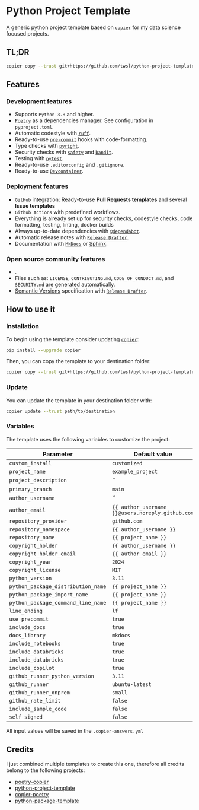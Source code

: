 # Python Project Template

A generic python project template based on [`copier`](https://copier.readthedocs.io/en/stable/) for my data science focused projects.

## TL;DR

```bash
copier copy --trust git+https://github.com/twsl/python-project-template path/to/destination
```

## Features

### Development features

- Supports `Python 3.8` and higher.
- [`Poetry`](https://python-poetry.org/) as a dependencies manager. See configuration in `pyproject.toml`.
- Automatic codestyle with [`ruff`](https://github.com/astral-sh/ruff).
- Ready-to-use [`pre-commit`](https://pre-commit.com/) hooks with code-formatting.
- Type checks with [`pyright`](https://github.com/microsoft/pyright).
- Security checks with [`safety`](https://github.com/pyupio/safety) and [`bandit`](https://github.com/PyCQA/bandit).
- Testing with [`pytest`](https://docs.pytest.org/en/latest/).
- Ready-to-use `.editorconfig` and `.gitignore`.
- Ready-to-use [`Devcontainer`](https://containers.dev/).

### Deployment features

- `GitHub` integration: Ready-to-use **Pull Requests templates** and several **Issue templates**
- `Github Actions` with predefined workflows.
- Everything is already set up for security checks, codestyle checks, code formatting, testing, linting, docker builds
- Always up-to-date dependencies with [`@dependabot`](https://dependabot.com/).
- Automatic release notes with [`Release Drafter`](https://github.com/marketplace/actions/release-drafter).
- Documentation with [`MkDocs`](https://www.mkdocs.org/) or [Sphinx](https://www.sphinx-doc.org/en/master/).

### Open source community features

- .
- Files such as: `LICENSE`, `CONTRIBUTING.md`, `CODE_OF_CONDUCT.md`, and `SECURITY.md` are generated automatically.
- [Semantic Versions](https://semver.org/) specification with [`Release Drafter`](https://github.com/marketplace/actions/release-drafter).

## How to use it

### Installation

To begin using the template consider updating [`copier`](https://copier.readthedocs.io/en/stable/):

```bash
pip install --upgrade copier
```

Then, you can copy the template to your destination folder:

```bash
copier copy --trust git+https://github.com/twsl/python-project-template path/to/destination
```

### Update

You can update the template in your destination folder with:

```bash
copier update --trust path/to/destination
```

### Variables

The template uses the following variables to customize the project:

| **Parameter**                      | **Default value**                                |
| ---------------------------------- | ------------------------------------------------ |
| `custom_install`                   | `customized`                                     |
| `project_name`                     | `example_project`                                |
| `project_description`              | ``                                               |
| `primary_branch`                   | `main`                                           |
| `author_username`                  | ``                                               |
| `author_email`                     | `{{ author_username }}@users.noreply.github.com` |
| `repository_provider`              | `github.com`                                     |
| `repository_namespace`             | `{{ author_username }}`                          |
| `repository_name`                  | `{{ project_name }}`                             |
| `copyright_holder`                 | `{{ author_username }}`                          |
| `copyright_holder_email`           | `{{ author_email }}`                             |
| `copyright_year`                   | `2024`                                           |
| `copyright_license`                | `MIT`                                            |
| `python_version`                   | `3.11`                                           |
| `python_package_distribution_name` | `{{ project_name }}`                             |
| `python_package_import_name`       | `{{ project_name }}`                             |
| `python_package_command_line_name` | `{{ project_name }}`                             |
| `line_ending`                      | `lf`                                             |
| `use_precommit`                    | `true`                                           |
| `include_docs`                     | `true`                                           |
| `docs_library`                     | `mkdocs`                                         |
| `include_notebooks`                | `true`                                           |
| `include_databricks`               | `true`                                           |
| `include_databricks`               | `true`                                           |
| `include_copilot`                  | `true`                                           |
| `github_runner_python_version`     | `3.11`                                           |
| `github_runner`                    | `ubuntu-latest`                                  |
| `github_runner_onprem`             | `small`                                          |
| `github_rate_limit`                | `false`                                          |
| `include_sample_code`              | `false`                                          |
| `self_signed`                      | `false`                                          |

All input values will be saved in the `.copier-answers.yml`

## Credits

I just combined multiple templates to create this one, therefore all credits belong to the following projects:

- [poetry-copier](https://github.com/lukin0110/poetry-copier)
- [python-project-template](https://github.com/lincc-frameworks/python-project-template)
- [copier-poetry](https://github.com/pawamoy/copier-poetry)
- [python-package-template](https://github.com/TezRomacH/python-package-template)

